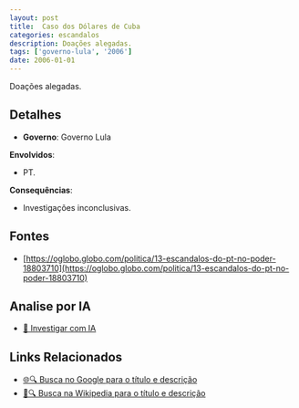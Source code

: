 ```yaml
---
layout: post
title:  Caso dos Dólares de Cuba
categories: escandalos
description: Doações alegadas.
tags: ['governo-lula', '2006']
date: 2006-01-01
---
```


Doações alegadas.

## Detalhes
- **Governo**: Governo Lula

**Envolvidos**:
- PT.


**Consequências**:
- Investigações inconclusivas.


## Fontes
- [https://oglobo.globo.com/politica/13-escandalos-do-pt-no-poder-18803710](https://oglobo.globo.com/politica/13-escandalos-do-pt-no-poder-18803710)


## Analise por IA
- [🤖 Investigar com IA](https://www.perplexity.ai/search?q=Caso%20dos%20D%C3%B3lares%20de%20Cuba%20Doa%C3%A7%C3%B5es%20alegadas.%20Governo%20Lula)

## Links Relacionados
- [🌐🔍 Busca no Google para o título e descrição](https://www.google.com/search?q=Caso%20dos%20D%C3%B3lares%20de%20Cuba%20Doa%C3%A7%C3%B5es%20alegadas.%20Governo%20Lula)
- [📖🔍 Busca na Wikipedia para o título e descrição](https://pt.wikipedia.org/w/index.php?search=Caso%20dos%20D%C3%B3lares%20de%20Cuba%20Doa%C3%A7%C3%B5es%20alegadas.%20Governo%20Lula)

